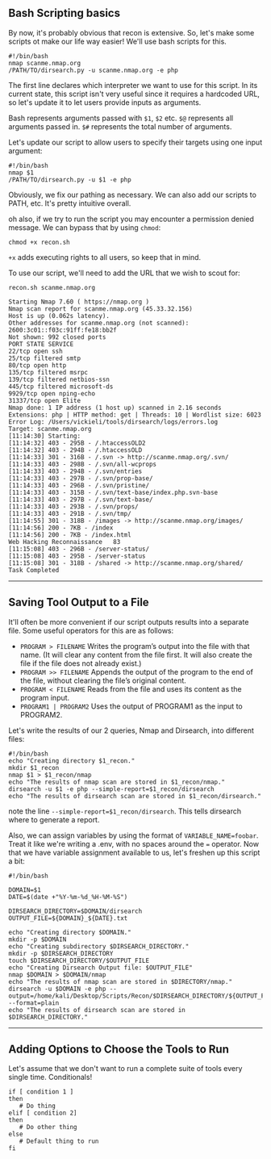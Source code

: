 ## Bash Scripting basics

By now, it's probably obvious that recon is extensive. So, let's make some scripts ot make our life way easier! We'll use bash scripts for this.

```
#!/bin/bash
nmap scanme.nmap.org
/PATH/TO/dirsearch.py -u scanme.nmap.org -e php
```

The first line declares which interpreter we want to use for this script.
In its current state, this script isn't very useful since it requires a hardcoded URL, so let's update it to let users provide inputs as arguments.

Bash represents arguments passed with `$1`, `$2` etc.
`$@` represents all arguments passed in.
`$#` represents the total number of arguments.

Let's update our script to allow users to specify their targets using one input argument:

```
#!/bin/bash
nmap $1
/PATH/TO/dirsearch.py -u $1 -e php
```

Obviously, we fix our pathing as necessary. We can also add our scripts to PATH, etc. It's pretty intuitive overall.

oh also, if we try to run the script you may encounter a permission denied message. We can bypass that by using `chmod`:

```
chmod +x recon.sh
```

`+x` adds executing rights to all users, so keep that in mind.

To use our script, we'll need to add the URL that we wish to scout for:

```
recon.sh scanme.nmap.org

Starting Nmap 7.60 ( https://nmap.org )
Nmap scan report for scanme.nmap.org (45.33.32.156)
Host is up (0.062s latency).
Other addresses for scanme.nmap.org (not scanned): 2600:3c01::f03c:91ff:fe18:bb2f
Not shown: 992 closed ports
PORT STATE SERVICE
22/tcp open ssh
25/tcp filtered smtp
80/tcp open http
135/tcp filtered msrpc
139/tcp filtered netbios-ssn
445/tcp filtered microsoft-ds
9929/tcp open nping-echo
31337/tcp open Elite
Nmap done: 1 IP address (1 host up) scanned in 2.16 seconds
Extensions: php | HTTP method: get | Threads: 10 | Wordlist size: 6023
Error Log: /Users/vickieli/tools/dirsearch/logs/errors.log
Target: scanme.nmap.org
[11:14:30] Starting:
[11:14:32] 403 - 295B - /.htaccessOLD2
[11:14:32] 403 - 294B - /.htaccessOLD
[11:14:33] 301 - 316B - /.svn -> http://scanme.nmap.org/.svn/
[11:14:33] 403 - 298B - /.svn/all-wcprops
[11:14:33] 403 - 294B - /.svn/entries
[11:14:33] 403 - 297B - /.svn/prop-base/
[11:14:33] 403 - 296B - /.svn/pristine/
[11:14:33] 403 - 315B - /.svn/text-base/index.php.svn-base
[11:14:33] 403 - 297B - /.svn/text-base/
[11:14:33] 403 - 293B - /.svn/props/
[11:14:33] 403 - 291B - /.svn/tmp/
[11:14:55] 301 - 318B - /images -> http://scanme.nmap.org/images/
[11:14:56] 200 - 7KB - /index
[11:14:56] 200 - 7KB - /index.html
Web Hacking Reconnaissance   83
[11:15:08] 403 - 296B - /server-status/
[11:15:08] 403 - 295B - /server-status
[11:15:08] 301 - 318B - /shared -> http://scanme.nmap.org/shared/
Task Completed
```

---

## Saving Tool Output to a File

It'll often be more convenient if our script outputs results into a separate file. Some useful operators for this are as follows:

-  `PROGRAM > FILENAME` Writes the program’s output into the file with that
   name. (It will clear any content from the file first. It will also create the
   file if the file does not already exist.)
-  `PROGRAM >> FILENAME` Appends the output of the program to the end of
   the file, without clearing the file’s original content.
-  `PROGRAM < FILENAME` Reads from the file and uses its content as the program input.
-  `PROGRAM1 | PROGRAM2` Uses the output of PROGRAM1 as the input to PROGRAM2.

Let's write the results of our 2 queries, Nmap and Dirsearch, into different files:

```
#!/bin/bash
echo "Creating directory $1_recon."
mkdir $1_recon
nmap $1 > $1_recon/nmap
echo "The results of nmap scan are stored in $1_recon/nmap."
dirsearch -u $1 -e php --simple-report=$1_recon/dirsearch
echo "The results of dirsearch scan are stored in $1_recon/dirsearch."
```

note the line `--simple-report=$1_recon/dirsearch`. This tells dirsearch where to generate a report.

Also, we can assign variables by using the format of `VARIABLE_NAME=foobar`. Treat it like we're writing a .env, with no spaces around the `=` operator.
Now that we have variable assignment available to us, let's freshen up this script a bit:

```
#!/bin/bash

DOMAIN=$1
DATE=$(date +"%Y-%m-%d_%H-%M-%S")

DIRSEARCH_DIRECTORY=$DOMAIN/dirsearch
OUTPUT_FILE=${DOMAIN}_${DATE}.txt

echo "Creating directory $DOMAIN."
mkdir -p $DOMAIN
echo "Creating subdirectory $DIRSEARCH_DIRECTORY."
mkdir -p $DIRSEARCH_DIRECTORY
touch $DIRSEARCH_DIRECTORY/$OUTPUT_FILE
echo "Creating Dirsearch Output file: $OUTPUT_FILE"
nmap $DOMAIN > $DOMAIN/nmap
echo "The results of nmap scan are stored in $DIRECTORY/nmap."
dirsearch -u $DOMAIN -e php --output=/home/kali/Desktop/Scripts/Recon/$DIRSEARCH_DIRECTORY/${OUTPUT_FILE} --format=plain
echo "The results of dirsearch scan are stored in $DIRSEARCH_DIRECTORY."
```

---

## Adding Options to Choose the Tools to Run

Let's assume that we don't want to run a complete suite of tools every single time. Conditionals!

```
if [ condition 1 ]
then
   # Do thing
elif [ condition 2]
then
   # Do other thing
else
   # Default thing to run
fi
```
